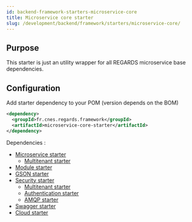 ```yaml
---
id: backend-framework-starters-microservice-core
title: Microservice core starter
slug: /development/backend/framework/starters/microservice-core/
---
```



## Purpose

This starter is just an utility wrapper for all REGARDS microservice base dependencies.

## Configuration

Add starter dependency to your POM (version depends on the BOM)

```xml
<dependency>
  <groupId>fr.cnes.regards.framework</groupId>
  <artifactId>microservice-core-starter</artifactId>
</dependency>
```

Dependencies :

* [Microservice starter](microservice-starter.md)
  * [Multitenant starter](multitenant-starter.md)
* [Module starter](module-starter.md)
* [GSON starter](gson-starter.md)
* [Security starter](security-starter.md)
  * [Multitenant starter](multitenant-starter.md)
  * [Authentication starter](authentication-starter.md)
  * [AMQP starter](amqp-starter.md)
* [Swagger starter](swagger-starter.md)
* [Cloud starter](cloud-starter.md)

